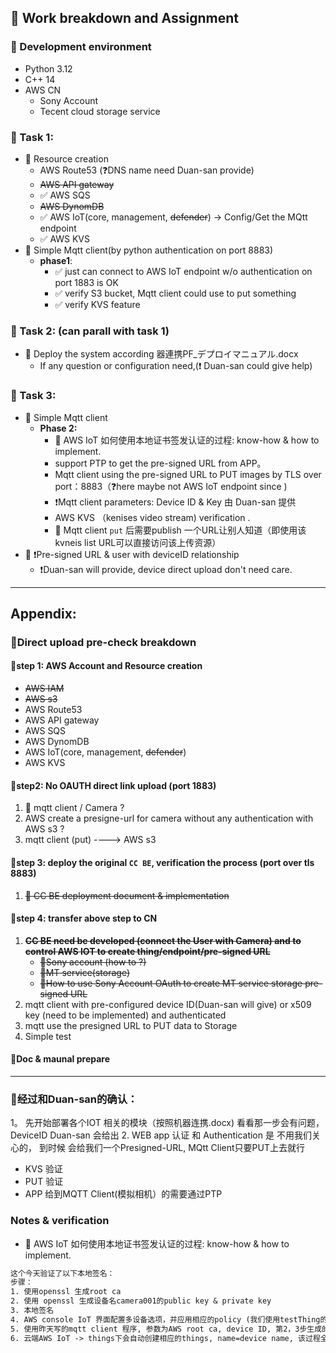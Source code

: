 ## 🎥 Work breakdown and Assignment

### 🧩 Development environment
- Python 3.12
- C++ 14
- AWS CN
  - Sony Account
  - Tecent cloud storage service

### 📌 Task 1:
- 🔀 Resource creation 
  - AWS Route53 (❓DNS name need Duan-san provide)
  - ~~AWS API gateway~~
  - ✅ AWS SQS 
  - ~~AWS DynomDB~~
  - ✅ AWS IoT(core, management, ~~defender~~) -> Config/Get the MQtt endpoint  
  - ✅ AWS KVS
- 🔀 Simple Mqtt client(by python authentication on port 8883)
  - **phase1**: 
    - ✅ just can connect to AWS IoT endpoint w/o authentication on port 1883 is OK
    - ✅ verify S3 bucket, Mqtt client could use to put something
    - ✅ verify KVS feature

### 📌 Task 2: (can parall with task 1)
- 🔀 Deploy the system according 器連携PF_デプロイマニュアル.docx
  - If any question or configuration need,(❗ Duan-san could give help)

### 📌 Task 3:
- 🔀 Simple Mqtt client
  - **Phase 2:**
    - 🔴 AWS IoT 如何使用本地证书签发认证的过程: know-how & how to implement.   
    - support PTP to get the pre-signed URL from APP。 
    - Mqtt client using the pre-signed URL to PUT images by TLS over port：8883（❓here maybe not AWS IoT endpoint since )
    - ❗Mqtt client parameters: Device ID & Key 由 Duan-san 提供
    - AWS KVS （kenises video stream) verification .
    - 🔴 Mqtt client `put` 后需要publish 一个URL让别人知道（即使用该kvneis list URL可以直接访问该上传资源） 
- 🔀 ❗Pre-signed URL & user with deviceID relationship 
  - ❗Duan-san will provide, device direct upload don't need care.
 
---

## Appendix:

### 🎥Direct upload pre-check breakdown 

#### 🔀step 1: AWS Account and Resource creation
- ~~AWS IAM~~ 
- ~~AWS s3~~
- AWS Route53
- AWS API gateway
- AWS SQS
- AWS DynomDB
- AWS IoT(core, management, ~~defender~~) 
- AWS KVS

#### 🔀step2: No OAUTH direct link upload (port 1883)
1. 📛 mqtt client / Camera ? 
2. AWS create a presigne-url for camera without any authentication with AWS s3 ?
3. mqtt client (put) ----> AWS s3


#### 🔀step 3: deploy the original `CC BE`, verification the process (port over tls 8883)
1. ~~📛 CC BE deployment document & implementation~~  

#### 🔀step 4: transfer above step to CN 
1. ~~**CC BE need be developed (connect the User with Camera) and to control AWS IOT to create thing/endpoint/pre-signed URL**~~
   - ~~📛Sony account (how to ?)~~ 
   - ~~📛MT service(storage)~~ 
   - ~~📛How to use Sony Account OAuth to create MT service storage pre-signed URL~~
2. mqtt client with pre-configured device ID(Duan-san will give)  or x509 key (need to be implemented) and authenticated
3. mqtt use the presigned URL to PUT data to Storage 
4. Simple test

#### 🔀Doc & maunal prepare

---

### 📌经过和Duan-san的确认：
1。 先开始部署各个IOT 相关的模块（按照机器连携.docx) 看看那一步会有问题， DeviceID Duan-san 会给出
2. WEB app 认证 和 Authentication 是 不用我们关心的， 到时候 会给我们一个Presigned-URL, MQtt Client只要PUT上去就行
   - KVS 验证
   - PUT 验证
   - APP 给到MQTT Client(模拟相机）的需要通过PTP

### Notes & verification 

- 🔴 AWS IoT 如何使用本地证书签发认证的过程: know-how & how to implement. 
```txt
这个今天验证了以下本地签名：
步骤： 
1. 使用openssl 生成root ca
2. 使用 openssl 生成设备名camera001的public key & private key
3. 本地签名
4. AWS console IoT 界面配置多设备选项，并应用相应的policy (我们使用testThing的policy) 选择x509认证并上传第一步本地root ca到AWS IoT core 
5. 使用昨天写的mqtt client 程序, 参数为AWS root ca, device ID, 第2，3步生成的private key和签名，IoT endpint 即可connect AWS IoT.
6. 云端AWS IoT -> things下会自动创建相应的things, name=device name, 该过程全自动， 无需手动配置
```


